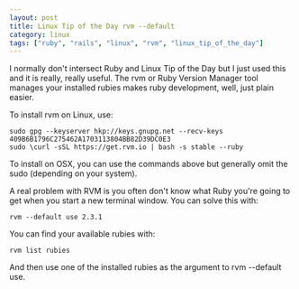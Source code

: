 ```yaml
---
layout: post
title: Linux Tip of the Day rvm --default
category: linux
tags: ["ruby", "rails", "linux", "rvm", "linux_tip_of_the_day"]
---
```

I normally don't intersect Ruby and Linux Tip of the Day but I just used this and it is really, really useful. The rvm or Ruby Version Manager tool manages your installed rubies makes ruby development, well, just plain easier.  

To install rvm on Linux, use:

    sudo gpg --keyserver hkp://keys.gnupg.net --recv-keys 409B6B1796C275462A1703113804BB82D39DC0E3
    sudo \curl -sSL https://get.rvm.io | bash -s stable --ruby

To install on OSX, you can use the commands above but generally omit the sudo (depending on your system).

A real problem with RVM is you often don't know what Ruby you're going to get when you start a new terminal window.  You can solve this with:

    rvm --default use 2.3.1
    
You can find your available rubies with: 

    rvm list rubies
    
And then use one of the installed rubies as the argument to rvm --default use.


